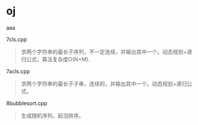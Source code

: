 # oj
aaa

7cls.cpp

>求两个字符串的最长子序列，不一定连续，并输出其中一个。动态规划+递归公式，算法复杂度O(N+M).

7acls.cpp

>求两个字符串的最长子子串，连续的，并输出其中一个。动态规划+递归公式。

8bubblesort.cpp

>生成随机序列，起泡排序。

